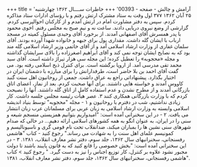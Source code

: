 +++
title = 'آرامش و چالش - صفحه - 00393'
+++
خاطرات ســــال ۱۳۶۲ چهارشنبه ۲۵ آبان ۱۳۶۲ ۳۷۷ اول وقت به ستاد مشترک ارتش رفتم و با رؤسای ادارات ستاد مذاکره کردم. سپس به دفتر مشاورت امام در ارتش آمدم و از کارکنان احوالپرسی کردم. گزارشی از وضع نیروی دریایی دادند. ساعت نه و نیم صبح به مجلس رفتم. اخوی محمود با پدر همسرش آقای اصفهانی آمدند. از برخورد آقای وحیدی مسئول کمیته در مسجد ارباب با ایشان گله داشت. مقداری پول برای جبهه و خانواده شهدا آورده بودند. آقای سلمان غفاری از وزارت ارشاد اسلامی آمد و از آقای خاتمی وزیر ارشاد اسلامی گله مند بود که به نصایح ایشان توجه نمی کند و آقای ابراهیم اصغرزاده را بالای سرایشان گذاشته و مجله «محجوبه» را تعطیل کرده؛ این مجله سی هزار تیراژ داشته است. آقای سید محمد تقی مدرسی آمد. از اروپا برگشته است. برای کنترل ذبح اسلامی رفته بود. می گفت آقای احمد بن بلا حاضر است، طرفدارانش را برای مبارزه با دشمنان ایران در اختیار بگذارد. پیشنهاداتی راجع به عراق داشت. جمعی از روحانیون اهل سنت گنبد کاووس آمدند و خواسته هایی داشتند. برای آنها صحبت کردم. بعد از نماز، اعضای اتاق بازرگانی آمدند و از مطرح نشدن و عدم استفاده کامل از اتاق گله داشتند. آنها را نصیحت کردم که با وزارت بازرگانی همکاری کنند ۳. عصر هیأت رئیسه مجلس جلسه داشت. کار زیادی نداشتیم، شب در دفترم با روحانیون و ۱ - مجله "محجوبه" توسط بنیاد اندیشه اسلامی وابسته به وزارت ارشاد اسلامی به زبان عربی برای مسلمانان عرب زبان انتشار می یافت. ۲ - در این سخنرانی آمده است: "امیدواریم بتوانیم همزیستی منسجم شیعه و سنی را در ایران، به عنوان انگو به همه کشورهای اسلامی ارائه دهیم... در حالی که صدام شهرهای سنی نشین ها را بمباران میکند، ضدانقلاب تحت نام قومی گری و ناسیونالیسم و کمونیسم علمای اهل سنت را به شهادت می رساند." رجوع کنید - کتاب "هاشمی رفسنجانی، سخنرانیهای سال ۱۳۶۲، جلد سوم، دفتر نشر معارف انقلاب، ۱۳۸۱. ۳ - در این سخنرانی آمده است: "بخش خصوصی را قانع کنید که به قانون پایبند باشند تا دولت مجبور نشود علاوه بر کنترل، کار توزیع اجناس را نیز به دست گیرد. " رجوع کنید > کتاب "هاشمی رفسنجانی، سخنرانیهای سال ۱۳۶۲، جلد سوم، دفتر نشر معارف انقلاب، ۱۳۸۱.
